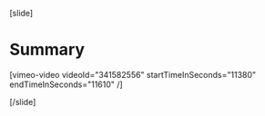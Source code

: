 [slide]
# Summary

[vimeo-video videoId="341582556" startTimeInSeconds="11380" endTimeInSeconds="11610" /]

[/slide]